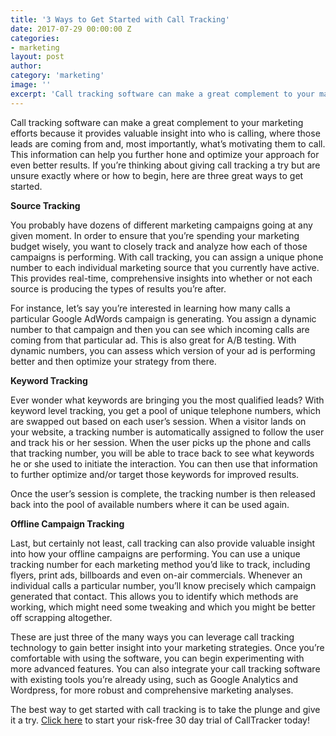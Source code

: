 ```yaml
---
title: '3 Ways to Get Started with Call Tracking'
date: 2017-07-29 00:00:00 Z
categories:
- marketing
layout: post
author:
category: 'marketing'
image: ''
excerpt: 'Call tracking software can make a great complement to your marketing efforts because it provides valuable insight into who is calling, where those leads are coming from and, most importantly, what’s motivating them to call. This information can help you further hone and optimize your approach for even better results. If you’re thinking about giving call tracking a try but are unsure exactly where or how to begin, here are three great ways to get started.'
---
```

Call tracking software can make a great complement to your marketing efforts because it provides valuable insight into who is calling, where those leads are coming from and, most importantly, what’s motivating them to call. This information can help you further hone and optimize your approach for even better results. If you’re thinking about giving call tracking a try but are unsure exactly where or how to begin, here are three great ways to get started.

**Source Tracking**

You probably have dozens of different marketing campaigns going at any given moment. In order to ensure that you’re spending your marketing budget wisely, you want to closely track and analyze how each of those campaigns is performing. With call tracking, you can assign a unique phone number to each individual marketing source that you currently have active. This provides real-time, comprehensive insights into whether or not each source is producing the types of results you’re after.

For instance, let’s say you’re interested in learning how many calls a particular Google AdWords campaign is generating. You assign a dynamic number to that campaign and then you can see which incoming calls are coming from that particular ad. This is also great for A/B testing. With dynamic numbers, you can assess which version of your ad is performing better and then optimize your strategy from there. 

**Keyword Tracking**

Ever wonder what keywords are bringing you the most qualified leads? With keyword level tracking, you get a pool of unique telephone numbers, which are swapped out based on each user’s session. When a visitor lands on your website, a tracking number is automatically assigned to follow the user and track his or her session. When the user picks up the phone and calls that tracking number, you will be able to trace back to see what keywords he or she used to initiate the interaction. You can then use that information to further optimize and/or target those keywords for improved results.

Once the user’s session is complete, the tracking number is then released back into the pool of available numbers where it can be used again. 

**Offline Campaign Tracking**

Last, but certainly not least, call tracking can also provide valuable insight into how your offline campaigns are performing. You can use a unique tracking number for each marketing method you’d like to track, including flyers, print ads, billboards and even on-air commercials. Whenever an individual calls a particular number, you’ll know precisely which campaign generated that contact. This allows you to identify which methods are working, which might need some tweaking and which you might be better off scrapping altogether. 

These are just three of the many ways you can leverage call tracking technology to gain better insight into your marketing strategies. Once you’re comfortable with using the software, you can begin experimenting with more advanced features. You can also integrate your call tracking software with existing tools you’re already using, such as Google Analytics and Wordpress, for more robust and comprehensive marketing analyses. 

The best way to get started with call tracking is to take the plunge and give it a try. [Click here](https://app.calltracker.io/signup/) to start your risk-free 30 day trial of CallTracker today!
